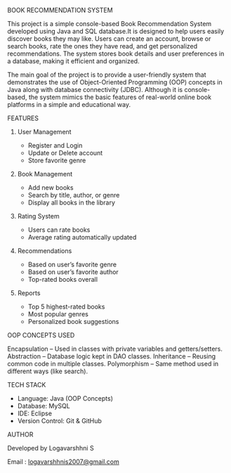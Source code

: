 BOOK RECOMMENDATION SYSTEM 

This project is a simple console-based Book Recommendation System developed using Java and SQL database.It is designed to help users easily discover books they may like. Users can create an account, browse or search books, rate the ones they have read, and get personalized recommendations. The system stores book details and user preferences in a database, making it efficient and organized.

The main goal of the project is to provide a user-friendly system that demonstrates the use of Object-Oriented Programming (OOP) concepts in Java along with database connectivity (JDBC). Although it is console-based, the system mimics the basic features of real-world online book platforms in a simple and educational way.

FEATURES

1. User Management

   * Register and Login
   * Update or Delete account
   * Store favorite genre

2. Book Management

   * Add new books
   * Search by title, author, or genre
   * Display all books in the library

3. Rating System

   * Users can rate books
   * Average rating automatically updated

4. Recommendations

   * Based on user’s favorite genre
   * Based on user’s favorite author
   * Top-rated books overall

5. Reports

   * Top 5 highest-rated books
   * Most popular genres
   * Personalized book suggestions

OOP CONCEPTS USED

Encapsulation – Used in classes with private variables and getters/setters.
Abstraction – Database logic kept in DAO classes.
Inheritance – Reusing common code in multiple classes.
Polymorphism – Same method used in different ways (like search).

TECH STACK

* Language: Java (OOP Concepts)
* Database: MySQL 
* IDE: Eclipse 
* Version Control: Git & GitHub

AUTHOR

Developed by Logavarshhni S

Email : logavarshhnis2007@gmail.com
